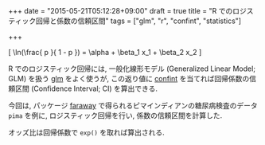 +++
date = "2015-05-21T05:12:28+09:00"
draft = true
title = "R でのロジスティック回帰と係数の信頼区間"
tags = ["glm", "r", "confint", "statistics"]

+++

\[
  \ln(\frac{ p }{ 1 - p })  = \alpha + \beta_1 x_1 + \beta_2 x_2
\]

R でのロジスティック回帰には, 一般化線形モデル (Generalized Linear Model; GLM) を扱う [glm](http://www.inside-r.org/r-doc/stats/glm) をよく使うが, この返り値に [confint](http://www.inside-r.org/r-doc/stats/confint) を当てれば回帰係数の信頼区間 (Confidence Interval; CI) を算出できる.

今回は, パッケージ [faraway](http://cran.r-project.org/web/packages/faraway/index.html) で得られるピマインディアンの糖尿病検査のデータ `pima` を例に, ロジスティック回帰を行い, 係数の信頼区間を計算した.

<script src="https://gist.github.com/dceoy/b33beb466680808f3d6e.js?file=glm_confint.R"></script>

オッズ比は回帰係数で `exp()` を取れば算出される.


<script>
  amzn_assoc_default_search_key = "一般化線形モデル";
</script>
